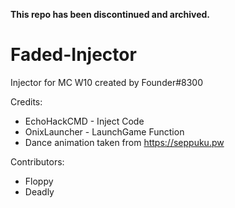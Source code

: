 **This repo has been discontinued and archived.**

# Faded-Injector
Injector for MC W10 created by Founder#8300

Credits:
* EchoHackCMD - Inject Code
* OnixLauncher - LaunchGame Function
* Dance animation taken from https://seppuku.pw

Contributors:
* Floppy
* Deadly
